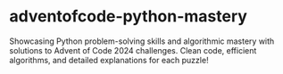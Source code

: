 # adventofcode-python-mastery
Showcasing Python problem-solving skills and algorithmic mastery with solutions to Advent of Code 2024 challenges. Clean code, efficient algorithms, and detailed explanations for each puzzle!
